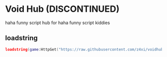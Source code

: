 # Void Hub (DISCONTINUED)
haha funny script hub for haha funny script kiddies

## loadstring
```lua
loadstring(game:HttpGet("https://raw.githubusercontent.com/z4xi/voidhub/main/main.lua"))()
```
